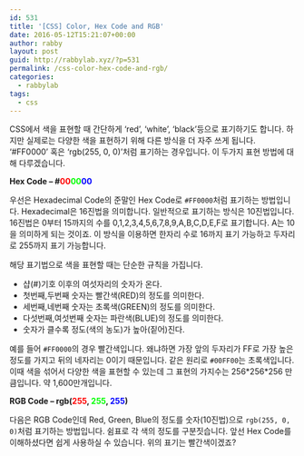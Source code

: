 ```yaml
---
id: 531
title: '[CSS] Color, Hex Code and RGB'
date: 2016-05-12T15:21:07+00:00
author: rabby
layout: post
guid: http://rabbylab.xyz/?p=531
permalink: /css-color-hex-code-and-rgb/
categories:
  - rabbylab
tags:
  - css
---
```

CSS에서 색을 표현할 때 간단하게 &#8216;red&#8217;, &#8216;white&#8217;, &#8216;black&#8217;등으로 표기하기도 합니다. 하지만 실제로는 다양한 색을 표현하기 위해 다른 방식을 더 자주 쓰게 됩니다. &#8216;#FF0000&#8217; 혹은 &#8216;rgb(255, 0, 0)&#8217;처럼 표기하는 경우입니다. 이 두가지 표현 방법에 대해 다루겠습니다.

**Hex Code &#8211; #<span style="color: #ff0000;">00</span><span style="color: #00ff00;">00</span><span style="color: #0000ff;">00</span>**
  
우선은 Hexadecimal Code의 준말인 Hex Code로 `#FF0000`처럼 표기하는 방법입니다. Hexadecimal은 16진법을 의미합니다. 일반적으로 표기하는 방식은 10진법입니다. 16진법은 0부터 15까지의 수를 0,1,2,3,4,5,6,7,8,9,A,B,C,D,E,F로 표기합니다. A는 10을 의미하게 되는 것이죠. 이 방식을 이용하면 한자리 수로 16까지 표기 가능하고 두자리로 255까지 표기 가능합니다.

해당 표기법으로 색을 표현할 때는 단순한 규칙을 가집니다.

  * 샵(#)기호 이후의 여섯자리의 숫자가 온다.
  * 첫번째,두번째 숫자는 빨간색(RED)의 정도를 의미한다.
  * 세번째,네번째 숫자는 초록색(GREEN)의 정도를 의미한다.
  * 다섯번째,여섯번째 숫자는 파란색(BLUE)의 정도를 의미한다.
  * 숫자가 클수록 정도(색의 농도)가 높아(짙어)진다.

예를 들어 `#FF0000`의 경우 빨간색입니다. 왜냐하면 가장 앞의 두자리가 FF로 가장 높은 정도를 가지고 뒤의 네자리는 0이기 때문입니다. 같은 원리로 `#00FF00`는 초록색입니다. 이때 색을 섞어서 다양한 색을 표현할 수 있는데 그 표현의 가지수는 256\*256\*256 만큼입니다. 약 1,600만개입니다.

**RGB Code &#8211; rgb(<span style="color: #ff0000;">255</span>, <span style="color: #00ff00;">255</span>, <span style="color: #0000ff;">255</span>)**
  
다음은 RGB Code인데 Red, Green, Blue의 정도를 숫자(10진법)으로 `rgb(255, 0, 0)`처럼 표기하는 방법입니다. 쉼표로 각 색의 정도를 구분짓습니다. 앞선 Hex Code를 이해하셨다면 쉽게 사용하실 수 있습니다. 위의 표기는 빨간색이겠죠?